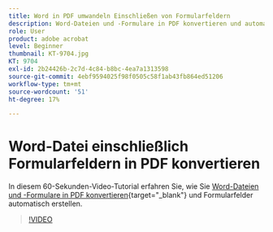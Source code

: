 ```yaml
---
title: Word in PDF umwandeln Einschließen von Formularfeldern
description: Word-Dateien und -Formulare in PDF konvertieren und automatisch Formularfelder erstellen
role: User
product: adobe acrobat
level: Beginner
thumbnail: KT-9704.jpg
KT: 9704
exl-id: 2b24426b-2c7d-4c84-b8bc-4ea7a1313598
source-git-commit: 4ebf9594025f98f0505c58f1ab43fb864ed51206
workflow-type: tm+mt
source-wordcount: '51'
ht-degree: 17%

---
```


# Word-Datei einschließlich Formularfeldern in PDF konvertieren

In diesem 60-Sekunden-Video-Tutorial erfahren Sie, wie Sie [Word-Dateien und -Formulare in PDF konvertieren](https://www.adobe.com/de/acrobat/online/word-to-pdf.html){target="_blank"} und Formularfelder automatisch erstellen.

>[!VIDEO](https://video.tv.adobe.com/v/340082?quality=12&learn=on&hidetitle=true)
